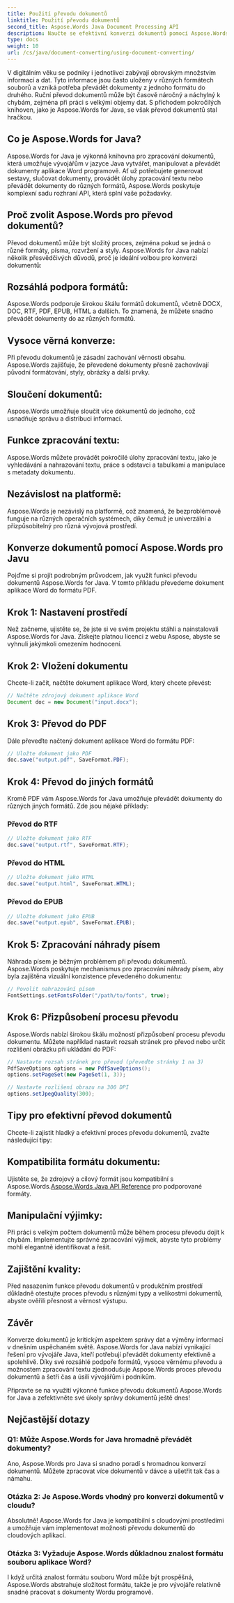 ```yaml
---
title: Použití převodu dokumentů
linktitle: Použití převodu dokumentů
second_title: Aspose.Words Java Document Processing API
description: Naučte se efektivní konverzi dokumentů pomocí Aspose.Words pro Java. Bezchybně převádějte, spojujte a zpracujte soubory. Zjednodušte si pracovní postup v jedné výkonné knihovně.
type: docs
weight: 10
url: /cs/java/document-converting/using-document-converting/
---
```


V digitálním věku se podniky i jednotlivci zabývají obrovským množstvím informací a dat. Tyto informace jsou často uloženy v různých formátech souborů a vzniká potřeba převádět dokumenty z jednoho formátu do druhého. Ruční převod dokumentů může být časově náročný a náchylný k chybám, zejména při práci s velkými objemy dat. S příchodem pokročilých knihoven, jako je Aspose.Words for Java, se však převod dokumentů stal hračkou.

## Co je Aspose.Words for Java?

Aspose.Words for Java je výkonná knihovna pro zpracování dokumentů, která umožňuje vývojářům v jazyce Java vytvářet, manipulovat a převádět dokumenty aplikace Word programově. Ať už potřebujete generovat sestavy, slučovat dokumenty, provádět úlohy zpracování textu nebo převádět dokumenty do různých formátů, Aspose.Words poskytuje komplexní sadu rozhraní API, která splní vaše požadavky.

## Proč zvolit Aspose.Words pro převod dokumentů?

Převod dokumentů může být složitý proces, zejména pokud se jedná o různé formáty, písma, rozvržení a styly. Aspose.Words for Java nabízí několik přesvědčivých důvodů, proč je ideální volbou pro konverzi dokumentů:

## Rozsáhlá podpora formátů: 
Aspose.Words podporuje širokou škálu formátů dokumentů, včetně DOCX, DOC, RTF, PDF, EPUB, HTML a dalších. To znamená, že můžete snadno převádět dokumenty do az různých formátů.

## Vysoce věrná konverze: 
Při převodu dokumentů je zásadní zachování věrnosti obsahu. Aspose.Words zajišťuje, že převedené dokumenty přesně zachovávají původní formátování, styly, obrázky a další prvky.

## Sloučení dokumentů: 
Aspose.Words umožňuje sloučit více dokumentů do jednoho, což usnadňuje správu a distribuci informací.

## Funkce zpracování textu: 
Aspose.Words můžete provádět pokročilé úlohy zpracování textu, jako je vyhledávání a nahrazování textu, práce s odstavci a tabulkami a manipulace s metadaty dokumentu.

## Nezávislost na platformě: 
Aspose.Words je nezávislý na platformě, což znamená, že bezproblémově funguje na různých operačních systémech, díky čemuž je univerzální a přizpůsobitelný pro různá vývojová prostředí.

## Konverze dokumentů pomocí Aspose.Words pro Javu

Pojďme si projít podrobným průvodcem, jak využít funkci převodu dokumentů Aspose.Words for Java. V tomto příkladu převedeme dokument aplikace Word do formátu PDF.

## Krok 1: Nastavení prostředí

Než začneme, ujistěte se, že jste si ve svém projektu stáhli a nainstalovali Aspose.Words for Java. Získejte platnou licenci z webu Aspose, abyste se vyhnuli jakýmkoli omezením hodnocení.

## Krok 2: Vložení dokumentu

Chcete-li začít, načtěte dokument aplikace Word, který chcete převést:

```java
// Načtěte zdrojový dokument aplikace Word
Document doc = new Document("input.docx");
```

## Krok 3: Převod do PDF

Dále převeďte načtený dokument aplikace Word do formátu PDF:

```java
// Uložte dokument jako PDF
doc.save("output.pdf", SaveFormat.PDF);
```

## Krok 4: Převod do jiných formátů

Kromě PDF vám Aspose.Words for Java umožňuje převádět dokumenty do různých jiných formátů. Zde jsou nějaké příklady:

### Převod do RTF

```java
// Uložte dokument jako RTF
doc.save("output.rtf", SaveFormat.RTF);
```

### Převod do HTML

```java
// Uložte dokument jako HTML
doc.save("output.html", SaveFormat.HTML);
```

### Převod do EPUB

```java
// Uložte dokument jako EPUB
doc.save("output.epub", SaveFormat.EPUB);
```

## Krok 5: Zpracování náhrady písem

Náhrada písem je běžným problémem při převodu dokumentů. Aspose.Words poskytuje mechanismus pro zpracování náhrady písem, aby byla zajištěna vizuální konzistence převedeného dokumentu:

```java
// Povolit nahrazování písem
FontSettings.setFontsFolder("/path/to/fonts", true);
```

## Krok 6: Přizpůsobení procesu převodu

Aspose.Words nabízí širokou škálu možností přizpůsobení procesu převodu dokumentu. Můžete například nastavit rozsah stránek pro převod nebo určit rozlišení obrázku při ukládání do PDF:

```java
// Nastavte rozsah stránek pro převod (převeďte stránky 1 na 3)
PdfSaveOptions options = new PdfSaveOptions();
options.setPageSet(new PageSet(1, 3));

// Nastavte rozlišení obrazu na 300 DPI
options.setJpegQuality(300);
```

## Tipy pro efektivní převod dokumentů

Chcete-li zajistit hladký a efektivní proces převodu dokumentů, zvažte následující tipy:

## Kompatibilita formátu dokumentu: 
 Ujistěte se, že zdrojový a cílový formát jsou kompatibilní s Aspose.Words.[Aspose.Words Java API Reference](https://reference.aspose.com/words/java/) pro podporované formáty.

## Manipulační výjimky: 
Při práci s velkým počtem dokumentů může během procesu převodu dojít k chybám. Implementujte správné zpracování výjimek, abyste tyto problémy mohli elegantně identifikovat a řešit.

## Zajištění kvality: 
Před nasazením funkce převodu dokumentů v produkčním prostředí důkladně otestujte proces převodu s různými typy a velikostmi dokumentů, abyste ověřili přesnost a věrnost výstupu.

## Závěr

Konverze dokumentů je kritickým aspektem správy dat a výměny informací v dnešním uspěchaném světě. Aspose.Words for Java nabízí vynikající řešení pro vývojáře Java, kteří potřebují převádět dokumenty efektivně a spolehlivě. Díky své rozsáhlé podpoře formátů, vysoce věrnému převodu a možnostem zpracování textu zjednodušuje Aspose.Words proces převodu dokumentů a šetří čas a úsilí vývojářům i podnikům.

Připravte se na využití výkonné funkce převodu dokumentů Aspose.Words for Java a zefektivněte své úkoly správy dokumentů ještě dnes!

## Nejčastější dotazy

### Q1: Může Aspose.Words for Java hromadně převádět dokumenty?

Ano, Aspose.Words pro Java si snadno poradí s hromadnou konverzí dokumentů. Můžete zpracovat více dokumentů v dávce a ušetřit tak čas a námahu.

### Otázka 2: Je Aspose.Words vhodný pro konverzi dokumentů v cloudu?

Absolutně! Aspose.Words for Java je kompatibilní s cloudovými prostředími a umožňuje vám implementovat možnosti převodu dokumentů do cloudových aplikací.

### Otázka 3: Vyžaduje Aspose.Words důkladnou znalost formátu souboru aplikace Word?

I když určitá znalost formátu souboru Word může být prospěšná, Aspose.Words abstrahuje složitost formátu, takže je pro vývojáře relativně snadné pracovat s dokumenty Wordu programově.